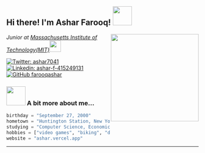 <h2> Hi there! I'm Ashar Farooq! <img src="https://media.giphy.com/media/26BRqMxBADwpK2a6Q/giphy.gif" width="50"></h2>
<img align='right' src="https://media.giphy.com/media/ieyl9zmCjO4b4t6qoY/giphy.gif" width="230">
<p><em>Junior at <a target="_blank" href="http://web.mit.edu/">Massachusetts Institute of Technology(MIT)</a><img src="https://images.squarespace-cdn.com/content/v1/5cdb2f71f4e53161eb7561c7/1558015603977-O3VWZLA8969GZRLG8CMR/Dome+sketchy-02.png?format=2500w" width="30"></br>
</em></p>

[![Twitter: ashar7041](https://img.shields.io/twitter/follow/ashar7041?style=social)](https://twitter.com/ashar7041)
[![Linkedin: ashar-f-415249131](https://img.shields.io/badge/-asharfarooq-blue?style=flat-square&logo=Linkedin&logoColor=white&link=https://www.linkedin.com/in/ashar-f-415249131/)](https://www.linkedin.com/in/ashar-f-415249131/)
[![GitHub farooqashar](https://img.shields.io/github/followers/farooqashar?label=follow&style=social)](https://github.com/farooqashar)


### <img src="https://media.giphy.com/media/VgCDAzcKvsR6OM0uWg/giphy.gif" width="50"> A bit more about me...  

```python
birthday = "September 27, 2000"
hometown = "Huntington Station, New York"
studying = "Computer Science, Economics, and Data Science"
hobbies = ["video games", "biking", "driving", "traveling", "watching YouTube"]
website = "ashar.vercel.app"
```

---
